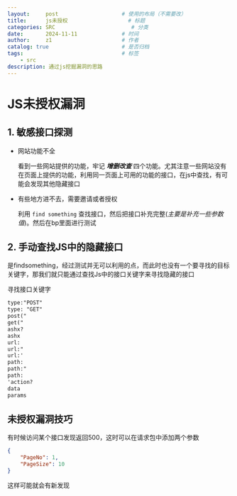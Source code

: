 ```yaml
---
layout:     post   				    # 使用的布局（不需要改）
title:      js未授权 				    # 标题 
categories: SRC                        # 分类
date:       2024-11-11 				# 时间
author:     z1 						# 作者
catalog: true 						# 是否归档
tags:								# 标签
    - src
description: 通过js挖掘漏洞的思路
---
```

# JS未授权漏洞

## 1. 敏感接口探测

- 网站功能不全

  看到一些网站提供的功能，牢记 ***增删改查*** 四个功能。尤其注意一些网站没有在页面上提供的功能，利用同一页面上可用的功能的接口，在js中查找，有可能会发现其他隐藏接口

- 有些地方进不去，需要邀请或者授权

  利用 `find something` 查找接口，然后把接口补充完整(*主要是补充一些参数值*)。然后在bp里面进行测试

## 2. 手动查找JS中的隐藏接口

是findsomething，经过测试并无可以利用的点，而此时也没有一个要寻找的目标关键字，那我们就只能通过查找Js中的接口关键字来寻找隐藏的接口

寻找接口关键字

```markdown
type:"POST"
type: "GET"
post("
get("
ashx?
ashx
url:
url:"
url:'
path:
path:"
path:
'action?
data
params
```

## 未授权漏洞技巧

有时候访问某个接口发现返回500，这时可以在请求包中添加两个参数

```json
{
    "PageNo": 1,
    "PageSize": 10
}
```

这样可能就会有新发现



